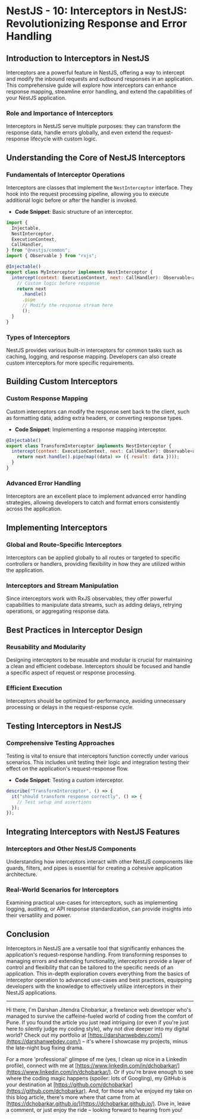 # NestJS - 10: Interceptors in NestJS: Revolutionizing Response and Error Handling

## Introduction to Interceptors in NestJS

Interceptors are a powerful feature in NestJS, offering a way to intercept and modify the inbound requests and outbound responses in an application. This comprehensive guide will explore how interceptors can enhance response mapping, streamline error handling, and extend the capabilities of your NestJS application.

### Role and Importance of Interceptors

Interceptors in NestJS serve multiple purposes: they can transform the response data, handle errors globally, and even extend the request-response lifecycle with custom logic.

## Understanding the Core of NestJS Interceptors

### Fundamentals of Interceptor Operations

Interceptors are classes that implement the `NestInterceptor` interface. They hook into the request processing pipeline, allowing you to execute additional logic before or after the handler is invoked.

- **Code Snippet**: Basic structure of an interceptor.

```jsx
import {
  Injectable,
  NestInterceptor,
  ExecutionContext,
  CallHandler,
} from "@nestjs/common";
import { Observable } from "rxjs";

@Injectable()
export class MyInterceptor implements NestInterceptor {
  intercept(context: ExecutionContext, next: CallHandler): Observable<any> {
    // Custom logic before response
    return next
      .handle()
      .pipe
      // Modify the response stream here
      ();
  }
}
```

### Types of Interceptors

NestJS provides various built-in interceptors for common tasks such as caching, logging, and response mapping. Developers can also create custom interceptors for more specific requirements.

## Building Custom Interceptors

### Custom Response Mapping

Custom interceptors can modify the response sent back to the client, such as formatting data, adding extra headers, or converting response types.

- **Code Snippet**: Implementing a response mapping interceptor.

```jsx
@Injectable()
export class TransformInterceptor implements NestInterceptor {
  intercept(context: ExecutionContext, next: CallHandler): Observable<any> {
    return next.handle().pipe(map((data) => ({ result: data })));
  }
}
```

### Advanced Error Handling

Interceptors are an excellent place to implement advanced error handling strategies, allowing developers to catch and format errors consistently across the application.

## Implementing Interceptors

### Global and Route-Specific Interceptors

Interceptors can be applied globally to all routes or targeted to specific controllers or handlers, providing flexibility in how they are utilized within the application.

### Interceptors and Stream Manipulation

Since interceptors work with RxJS observables, they offer powerful capabilities to manipulate data streams, such as adding delays, retrying operations, or aggregating response data.

## Best Practices in Interceptor Design

### Reusability and Modularity

Designing interceptors to be reusable and modular is crucial for maintaining a clean and efficient codebase. Interceptors should be focused and handle a specific aspect of request or response processing.

### Efficient Execution

Interceptors should be optimized for performance, avoiding unnecessary processing or delays in the request-response cycle.

## Testing Interceptors in NestJS

### Comprehensive Testing Approaches

Testing is vital to ensure that interceptors function correctly under various scenarios. This includes unit testing their logic and integration testing their effect on the application's request-response flow.

- **Code Snippet**: Testing a custom interceptor.

```jsx
describe("TransformInterceptor", () => {
  it("should transform response correctly", () => {
    // Test setup and assertions
  });
});
```

## Integrating Interceptors with NestJS Features

### Interceptors and Other NestJS Components

Understanding how interceptors interact with other NestJS components like guards, filters, and pipes is essential for creating a cohesive application architecture.

### Real-World Scenarios for Interceptors

Examining practical use-cases for interceptors, such as implementing logging, auditing, or API response standardization, can provide insights into their versatility and power.

## Conclusion

Interceptors in NestJS are a versatile tool that significantly enhances the application's request-response handling. From transforming responses to managing errors and extending functionality, interceptors provide a layer of control and flexibility that can be tailored to the specific needs of an application. This in-depth exploration covers everything from the basics of interceptor operation to advanced use-cases and best practices, equipping developers with the knowledge to effectively utilize interceptors in their NestJS applications.

---

Hi there, I'm Darshan Jitendra Chobarkar, a freelance web developer who's managed to survive the caffeine-fueled world of coding from the comfort of Pune. If you found the article you just read intriguing (or even if you're just here to silently judge my coding style), why not dive deeper into my digital world? Check out my portfolio at [https://darshanwebdev.com/](https://darshanwebdev.com/) – it's where I showcase my projects, minus the late-night bug fixing drama.

For a more 'professional' glimpse of me (yes, I clean up nice in a LinkedIn profile), connect with me at [https://www.linkedin.com/in/dchobarkar/](https://www.linkedin.com/in/dchobarkar/). Or if you're brave enough to see where the coding magic happens (spoiler: lots of Googling), my GitHub is your destination at [https://github.com/dchobarkar](https://github.com/dchobarkar). And, for those who've enjoyed my take on this blog article, there's more where that came from at [https://dchobarkar.github.io/](https://dchobarkar.github.io/). Dive in, leave a comment, or just enjoy the ride – looking forward to hearing from you!
